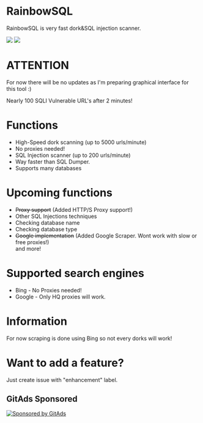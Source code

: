 # RainbowSQL
RainbowSQL is very fast dork&amp;SQL injection scanner.

<img src="https://i.imgur.com/TJX4zn5.png"/>
<img src="https://i.imgur.com/EyQL5Fl.png"/>                      
<!-- GitAds-Verify: BHEKU97RTJARODTR3I3XBNCKJ5CLERVL -->

# ATTENTION                   
For now there will be no updates as I'm preparing graphical interface for this tool :)                        

Nearly 100 SQLI Vulnerable URL's after 2 minutes!          
# Functions         
* High-Speed dork scanning (up to 5000 urls/minute)            
* No proxies needed!        
* SQL Injection scanner (up to 200 urls/minute)       
* Way faster than SQL Dumper.         
* Supports many databases         

# Upcoming functions          
* ~~Proxy support~~ (Added HTTP/S Proxy support!)            
* Other SQL Injections techniques           
* Checking database name      
* Checking database type        
* ~~Google implementation~~ (Added Google Scraper. Wont work with slow or free proxies!)              
and more!               

# Supported search engines     
* Bing - No Proxies needed!         
* Google - Only HQ proxies will work.         
# Information           
For now scraping is done using Bing so not every dorks will work!           

# Want to add a feature?          
Just create issue with "enhancement" label.         

## GitAds Sponsored
[![Sponsored by GitAds](https://gitads.dev/v1/ad-serve?source=syrex1013/rainbowsql@github)](https://gitads.dev/v1/ad-track?source=syrex1013/rainbowsql@github)

